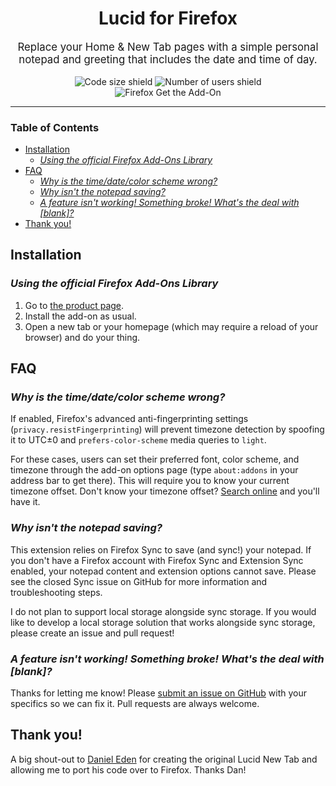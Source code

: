 <div align="center">
<h1>Lucid for Firefox</h1>
<p style="font-size: 1.2em;">Replace your Home & New Tab pages with a simple personal notepad and greeting that includes the date and time of day.</p>
<img src="https://img.shields.io/github/languages/code-size/bost-ty/firefox-lucid" alt="Code size shield">
<img src="https://img.shields.io/amo/users/fflucid@fflucid.com" alt="Number of users shield">
<br />
<img align="center" src="https://ffp4g1ylyit3jdyti1hqcvtb-wpengine.netdna-ssl.com/addons/files/2015/11/get-the-addon-small.png" alt="Firefox Get the Add-On">
</div>

<hr />

### Table of Contents

- [Installation](#installation)
  - [_Using the official Firefox Add-Ons Library_](#using-the-official-firefox-add-ons-library)
- [FAQ](#faq)
  - [_Why is the time/date/color scheme wrong?_](#why-is-the-timedatecolor-scheme-wrong)
  - [_Why isn't the notepad saving?_](#why-isnt-the-notepad-saving)
  - [_A feature isn't working! Something broke! What's the deal with [blank]?_](#a-feature-isnt-working-something-broke-whats-the-deal-with-blank)
- [Thank you!](#thank-you)

## Installation

### _Using the official Firefox Add-Ons Library_

1. Go to [the product page](https://addons.mozilla.org/en-US/firefox/addon/ff-lucid/).
2. Install the add-on as usual.
3. Open a new tab or your homepage (which may require a reload of your browser) and do your thing.

## FAQ

### _Why is the time/date/color scheme wrong?_

If enabled, Firefox's advanced anti-fingerprinting settings (`privacy.resistFingerprinting`) will prevent timezone detection by spoofing it to UTC±0 and `prefers-color-scheme` media queries to `light`.

For these cases, users can set their preferred font, color scheme, and timezone through the add-on options page (type `about:addons` in your address bar to get there). This will require you to know your current timezone offset. Don't know your timezone offset? [Search online](https://duckduckgo.com) and you'll have it.

### _Why isn't the notepad saving?_

This extension relies on Firefox Sync to save (and sync!) your notepad. If you don't have a Firefox account with Firefox Sync and Extension Sync enabled, your notepad content and extension options cannot save. Please see the closed Sync issue on GitHub for more information and troubleshooting steps.

I do not plan to support local storage alongside sync storage. If you would like to develop a local storage solution that works alongside sync storage, please create an issue and pull request!

### _A feature isn't working! Something broke! What's the deal with [blank]?_

Thanks for letting me know! Please [submit an issue on GitHub](https://github.com/bost-ty/firefox-lucid/issues) with your specifics so we can fix it. Pull requests are always welcome.

## Thank you!

A big shout-out to [Daniel Eden](https://github.com/daneden) for creating the original Lucid New Tab and allowing me to port his code over to Firefox. Thanks Dan!

